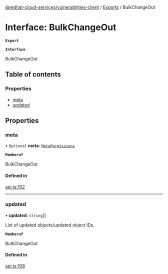 [@redhat-cloud-services/vulnerabilities-client](../README.md) / [Exports](../modules.md) / BulkChangeOut

# Interface: BulkChangeOut

**`Export`**

**`Interface`**

BulkChangeOut

## Table of contents

### Properties

- [meta](BulkChangeOut.md#meta)
- [updated](BulkChangeOut.md#updated)

## Properties

### meta

• `Optional` **meta**: [`MetaPermissions`](MetaPermissions.md)

**`Memberof`**

BulkChangeOut

#### Defined in

[api.ts:102](https://github.com/mkholjuraev/javascript-clients/blob/master/packages/vulnerabilities/git-api/api.ts#L102)

___

### updated

• **updated**: `string`[]

List of updated objects/updated object IDs.

**`Memberof`**

BulkChangeOut

#### Defined in

[api.ts:108](https://github.com/mkholjuraev/javascript-clients/blob/master/packages/vulnerabilities/git-api/api.ts#L108)
